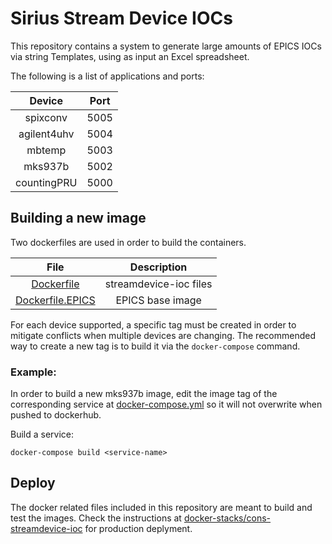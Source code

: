 # Sirius Stream Device IOCs
This repository contains a system to generate large amounts of EPICS IOCs via string Templates,
using as input an Excel spreadsheet.

The following is a list of applications and ports:

|   Device  |Port|
|:---------:|:---:|
|spixconv   |5005|
|agilent4uhv|5004|
|mbtemp     |5003|
|mks937b    |5002|
|countingPRU|5000|

## Building a new image

Two dockerfiles are used in order to build the containers.

|File|Description|
|:--:|:---------:|
|[Dockerfile](Dockerfile)|streamdevice-ioc files|
|[Dockerfile.EPICS](Dockerfile.EPICS)| EPICS base image|

For each device supported, a specific tag must be created in order to mitigate conflicts when multiple devices are changing. The recommended way to create a new tag is to build it via the `docker-compose` command.

### Example:
In order to build a new mks937b image, edit the image tag of the corresponding service at [docker-compose.yml](./docker-compose.yml) so it will not overwrite when pushed to dockerhub.

Build a service:
```
docker-compose build <service-name>
```

## Deploy
The docker related files included in this repository are meant to build and test the images. Check the instructions at [docker-stacks/cons-streamdevice-ioc](https://gitlab.cnpem.br/con/docker-stacks/tree/master/cons-streamdevice-ioc) for production deplyment.
